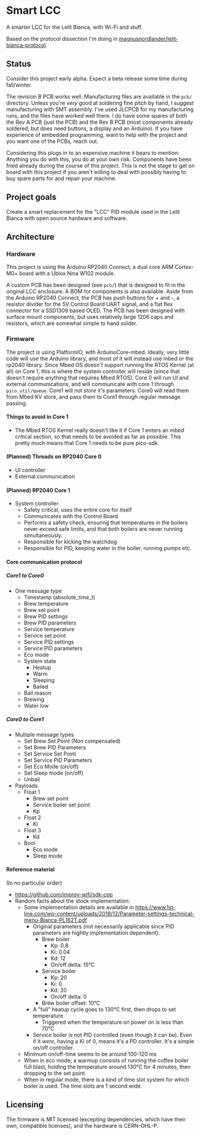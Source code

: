 # Smart LCC

A smarter LCC for the Lelit Bianca, with Wi-Fi and stuff.

Based on the protocol dissection I'm doing in [magnusnordlander/lelit-bianca-protocol](https://github.com/magnusnordlander/lelit-bianca-protocol).

## Status

Consider this project early alpha. Expect a beta release some time during fall/winter.

The revision B PCB works well. Manufacturing files are available in the `pcb/` directory. Unless you're *very* good at soldering fine pitch by hand, I suggest manufacturing with SMT assembly. I've used JLCPCB for my manufacturing runs, and the files have worked well there. I do have some spares of both the Rev A PCB (just the PCB) and the Rev B PCB (most components already soldered, but does need buttons, a display and an Arduino). If you have experience of embedded programming, want to help with the project and you want one of the PCBs, reach out.

Considering this plugs in to an expensive machine it bears to mention: Anything you do with this, you do at your own risk. Components have been fried already during the course of this project. This is not the stage to get on board with this project if you aren't willing to deal with possibly having to buy spare parts for and repair your machine.

## Project goals

Create a smart replacement for the "LCC" PID module used in the Lelit Bianca with open source hardware and software.

## Architecture

### Hardware
This project is using the Arduino RP2040 Connect, a dual core ARM Cortex-M0+ board with a Ublox Nina W102 module.

A custom PCB has been designed (see `pcb/`) that is designed to fit in the original LCC enclosure. A BOM for components is also available. Aside from the Arduino RP2040 Connect, the PCB has push buttons for + and -, a resistor divider for the 5V Control Board UART signal, and a flat flex connector for a SSD1309 based OLED. The PCB has been designed with surface mount components, but uses relatively large 1206 caps and resistors, which are somewhat simple to hand solder.

### Firmware
The project is using PlatformIO, with ArduinoCore-mbed. Ideally, very little code will use the Arduino library, and most of it will instead use mbed or the rp2040 library. Since Mbed OS doesn't support running the RTOS Kernel (at all) on Core 1, this is where the system controller will reside (since that doesn't require anything that requires Mbed RTOS). Core 0 will run UI and external communications, and will communicate with core 1 through `pico_util/queue`. Core1 will not *store* it's parameters. Core0 will read them from Mbed KV store, and pass them to Core1 through regular message passing.

#### Things to avoid in Core 1
* The Mbed RTOS Kernel really doesn't like it if Core 1 enters an *mbed* critical section, so that needs to be avoided as far as possible. This pretty much means that Core 1 needs to be pure pico-sdk.

#### (Planned) Threads on RP2040 Core 0
* UI controller
* External communication

#### (Planned) RP2040 Core 1
* System controller
  * Safety critical, uses the entire core for itself
  * Communicates with the Control Board
  * Performs a safety check, ensuring that temperatures in the boilers never exceed safe limits, and that both boilers are never running simultaneously.
  * Responsible for kicking the watchdog
  * Responsible for PID, keeping water in the boiler, running pumps etc.

#### Core communication protocol

##### Core1 to Core0

* One message type
  * Timestamp (absolute_time_t) 
  * Brew temperature
  * Brew set point
  * Brew PID settings
  * Brew PID parameters
  * Service temperature
  * Service set point
  * Service PID settings
  * Service PID parameters
  * Eco mode
  * System state
    * Heatup
    * Warm
    * Sleeping
    * Bailed
  * Bail reason
  * Brewing
  * Water low

##### Core0 to Core1

* Multiple message types
  * Set Brew Set Point (Non compensated)
  * Set Brew PID Parameters
  * Set Service Set Point
  * Set Service PID Parameters
  * Set Eco Mode (on/off)
  * Set Sleep mode (on/off)
  * Unbail
* Payloads
  * Float 1
    * Brew set point
    * Service boiler set point
    * Kp
  * Float 2
    * Ki
  * Float 3
    * Kd
  * Bool
    * Eco mode
    * Sleep mode

#### Reference material
(In no particular order)

* https://github.com/improv-wifi/sdk-cpp
* Random facts about the stock implementation:
  * Some implementation details are available in https://www.1st-line.com/wp-content/uploads/2018/12/Parameter-settings-technical-menu-Bianca-PL162T.pdf
    * Original parameters (not necessarily applicable since PID parameters are hightly implementation dependent):
      * Brew boiler
        * Kp: 0.8
        * Ki: 0.04
        * Kd: 12
        * On/off delta: 15°C
      * Service boiler
        * Kp: 20
        * Ki: 0
        * Kd: 20
        * On/off delta: 0
      * Brew boiler offset: 10°C
    * A "full" heatup cycle goes to 130°C first, then drops to set temperature
      * Triggered when the temperature on power on is less than 70°C
    * Service boiler is not PID controlled (even though it can be). Even if it *were*, having a Ki of 0, means it's a PD controller. It's a simple on/off controller.
  * Minimum on/off-time seems to be around 100-120 ms
  * When in eco mode, a warmup consists of running the coffee boiler full blast, holding the temperature around 130°C for 4 minutes, then dropping to the set point
  * When in regular mode, there is a kind of time slot system for which boiler is used. The time slots are 1 second wide.

## Licensing

The firmware is MIT licensed (excepting dependencies, which have their own, compatible licenses), and the hardware is CERN-OHL-P.

